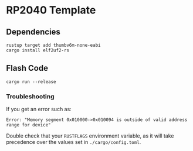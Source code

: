 # RP2040 Template

## Dependencies

```
rustup target add thumbv6m-none-eabi
cargo install elf2uf2-rs
```

## Flash Code

```
cargo run --release
```

### Troubleshooting

If you get an error such as:

```
Error: "Memory segment 0x010000->0x010094 is outside of valid address range for device"
```

Double check that your `RUSTFLAGS` environment variable, as it will take precedence over the values set in `./cargo/config.toml`.
